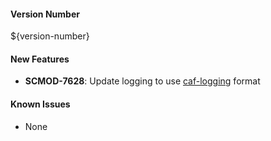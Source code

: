 
#### Version Number
${version-number}

#### New Features
- **SCMOD-7628**: Update logging to use [caf-logging](https://github.com/CAFapi/caf-logging) format

#### Known Issues
- None

